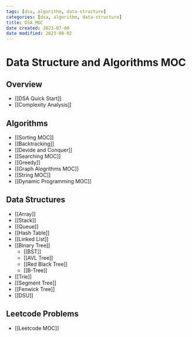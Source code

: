 ```yaml
---
tags: [dsa, algorithm, data-structure]
categories: [dsa, algorithm, data-structure]
title: DSA MOC
date created: 2023-07-08
date modified: 2023-08-02
---
```


# Data Structure and Algorithms MOC

## Overview

- [[DSA Quick Start]]
- [[Complexity Analysis]]

## Algorithms

- [[Sorting MOC]]
- [[Backtracking]]
- [[Devide and Conquer]]
- [[Searching MOC]]
- [[Greedy]]
- [[Graph Alogrithms MOC]]
- [[String MOC]]
- [[Dynamic Programming MOC]]

## Data Structures

- [[Array]]
- [[Stack]]
- [[Queue]]
- [[Hash Table]]
- [[Linked List]]
- [[Binary Tree]]
	- [[BST]]
	- [[AVL Tree]]
	- [[Red Black Tree]]
	- [[B-Tree]]
- [[Trie]]
- [[Segment Tree]]
- [[Fenwick Tree]]
- [[DSU]]

## Leetcode Problems

- [[Leetcode MOC]]
